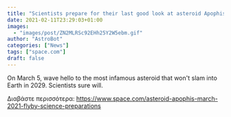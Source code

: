 ```yaml
---
title: "Scientists prepare for their last good look at asteroid Apophis before 2029 flyby"
date: 2021-02-11T23:29:03+01:00
images:
  - "images/post/ZN2MLRSc92EHh25Y2W5ebm.gif"
author: "AstroBot"
categories: ["News"]
tags: ["space.com"]
draft: false
---
```


On March 5, wave hello to the most infamous asteroid that won't slam into Earth in 2029. Scientists sure will. 

Διαβάστε περισσότερα: https://www.space.com/asteroid-apophis-march-2021-flyby-science-preparations
